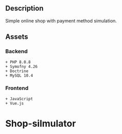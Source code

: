 ## Description

Simple online shop with payment method simulation.

## Assets

### Backend

```
+ PHP 8.0.8
+ Symofny 4.26
+ Doctrine
+ MySQL 10.4
```

### Frontend

```
+ JavaScript
+ Vue.js

```
# Shop-silmulator

